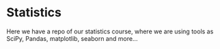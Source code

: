 # Statistics
Here we have a repo of our statistics course, where we are using tools as SciPy, Pandas, matplotlib, seaborn and more...
